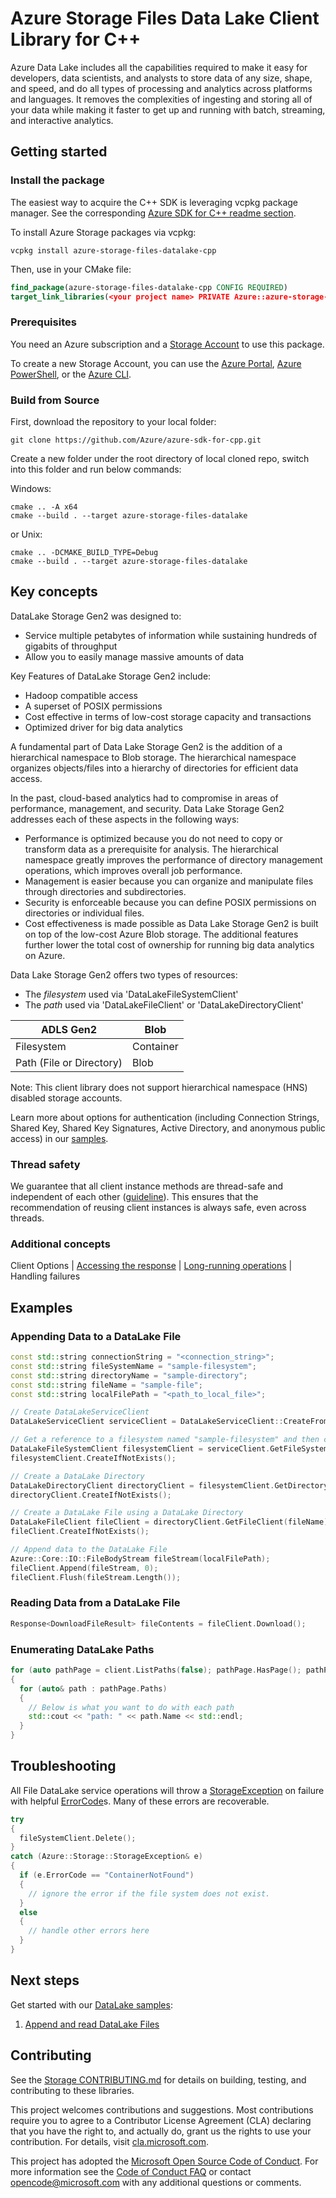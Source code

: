 # Azure Storage Files Data Lake Client Library for C++

Azure Data Lake includes all the capabilities required to make it easy for developers, data scientists, and analysts to store data of any size, shape, and speed, and do all types of processing and analytics across platforms and languages. It removes the complexities of ingesting and storing all of your data while making it faster to get up and running with batch, streaming, and interactive analytics.

## Getting started

### Install the package

The easiest way to acquire the C++ SDK is leveraging vcpkg package manager. See the corresponding [Azure SDK for C++ readme section][azsdk_vcpkg_install].

To install Azure Storage packages via vcpkg:

```batch
vcpkg install azure-storage-files-datalake-cpp
```

Then, use in your CMake file:

```CMake
find_package(azure-storage-files-datalake-cpp CONFIG REQUIRED)
target_link_libraries(<your project name> PRIVATE Azure::azure-storage-files-datalake)
```

### Prerequisites

You need an Azure subscription and a [Storage Account][storage_account_overview] to use this package.

To create a new Storage Account, you can use the [Azure Portal][create_account_with_azure_portal], [Azure PowerShell][create_account_with_powershell], or the [Azure CLI][create_account_with_azure_cli].

### Build from Source

First, download the repository to your local folder:

```batch
git clone https://github.com/Azure/azure-sdk-for-cpp.git
```

Create a new folder under the root directory of local cloned repo, switch into this folder and run below commands:

Windows:

```batch
cmake .. -A x64
cmake --build . --target azure-storage-files-datalake
```

or Unix:

```batch
cmake .. -DCMAKE_BUILD_TYPE=Debug
cmake --build . --target azure-storage-files-datalake
```

## Key concepts

DataLake Storage Gen2 was designed to:
- Service multiple petabytes of information while sustaining hundreds of gigabits of throughput
- Allow you to easily manage massive amounts of data

Key Features of DataLake Storage Gen2 include:
- Hadoop compatible access
- A superset of POSIX permissions
- Cost effective in terms of low-cost storage capacity and transactions
- Optimized driver for big data analytics

A fundamental part of Data Lake Storage Gen2 is the addition of a hierarchical namespace to Blob storage. The hierarchical namespace organizes objects/files into a hierarchy of directories for efficient data access.

In the past, cloud-based analytics had to compromise in areas of performance, management, and security. Data Lake Storage Gen2 addresses each of these aspects in the following ways:
- Performance is optimized because you do not need to copy or transform data as a prerequisite for analysis. The hierarchical namespace greatly improves the performance of directory management operations, which improves overall job performance.
- Management is easier because you can organize and manipulate files through directories and subdirectories.
- Security is enforceable because you can define POSIX permissions on directories or individual files.
- Cost effectiveness is made possible as Data Lake Storage Gen2 is built on top of the low-cost Azure Blob storage. The additional features further lower the total cost of ownership for running big data analytics on Azure.

Data Lake Storage Gen2 offers two types of resources:

- The _filesystem_ used via 'DataLakeFileSystemClient'
- The _path_ used via 'DataLakeFileClient' or 'DataLakeDirectoryClient'

|ADLS Gen2 	                | Blob       |
| --------------------------| ---------- |
|Filesystem                 | Container  | 
|Path (File or Directory)   | Blob       |

Note: This client library does not support hierarchical namespace (HNS) disabled storage accounts.

Learn more about options for authentication (including Connection Strings, Shared Key, Shared Key Signatures, Active Directory, and anonymous public access) in our [samples](https://github.com/Azure/azure-sdk-for-cpp/tree/main/sdk/storage/azure-storage-files-datalake/samples).

### Thread safety

We guarantee that all client instance methods are thread-safe and independent of each other ([guideline](https://azure.github.io/azure-sdk/cpp_introduction.html#thread-safety)). This ensures that the recommendation of reusing client instances is always safe, even across threads.

### Additional concepts

Client Options | [Accessing the response](https://github.com/Azure/azure-sdk-for-cpp#response-t-model-types) | [Long-running operations](https://github.com/Azure/azure-sdk-for-cpp#long-running-operations) | Handling failures

## Examples

### Appending Data to a DataLake File

```cpp
const std::string connectionString = "<connection_string>";
const std::string fileSystemName = "sample-filesystem";
const std::string directoryName = "sample-directory";
const std::string fileName = "sample-file";
const std::string localFilePath = "<path_to_local_file>";

// Create DataLakeServiceClient
DataLakeServiceClient serviceClient = DataLakeServiceClient::CreateFromConnectionString(connectionString);

// Get a reference to a filesystem named "sample-filesystem" and then create it
DataLakeFileSystemClient filesystemClient = serviceClient.GetFileSystemClient(fileSystemName);
filesystemClient.CreateIfNotExists();

// Create a DataLake Directory
DataLakeDirectoryClient directoryClient = filesystemClient.GetDirectoryClient(directoryName);
directoryClient.CreateIfNotExists();

// Create a DataLake File using a DataLake Directory
DataLakeFileClient fileClient = directoryClient.GetFileClient(fileName);
fileClient.CreateIfNotExists();

// Append data to the DataLake File
Azure::Core::IO::FileBodyStream fileStream(localFilePath);
fileClient.Append(fileStream, 0);
fileClient.Flush(fileStream.Length());
```
### Reading Data from a DataLake File
```cpp
Response<DownloadFileResult> fileContents = fileClient.Download();
```

### Enumerating DataLake Paths
```cpp
for (auto pathPage = client.ListPaths(false); pathPage.HasPage(); pathPage.MoveToNextPage())
{
  for (auto& path : pathPage.Paths)
  {
    // Below is what you want to do with each path
    std::cout << "path: " << path.Name << std::endl;
  }
}
```

## Troubleshooting

All File DataLake service operations will throw a [StorageException](https://github.com/Azure/azure-sdk-for-cpp/blob/main/sdk/storage/azure-storage-common/inc/azure/storage/common/storage_exception.hpp)
on failure with helpful [ErrorCode](https://learn.microsoft.com/rest/api/storageservices/blob-service-error-codes)s.
Many of these errors are recoverable.

```cpp
try
{
  fileSystemClient.Delete();
}
catch (Azure::Storage::StorageException& e)
{
  if (e.ErrorCode == "ContainerNotFound")
  {
    // ignore the error if the file system does not exist.
  }
  else
  {
    // handle other errors here
  }
}
```

## Next steps

Get started with our [DataLake samples](https://github.com/Azure/azure-sdk-for-cpp/tree/main/sdk/storage/azure-storage-files-datalake/samples):

1. [Append and read DataLake Files](https://github.com/Azure/azure-sdk-for-cpp/blob/main/sdk/storage/azure-storage-files-datalake/samples/datalake_getting_started.cpp)

## Contributing

See the [Storage CONTRIBUTING.md][storage_contrib] for details on building,
testing, and contributing to these libraries.

This project welcomes contributions and suggestions.  Most contributions require
you to agree to a Contributor License Agreement (CLA) declaring that you have
the right to, and actually do, grant us the rights to use your contribution. For
details, visit [cla.microsoft.com][cla].

This project has adopted the [Microsoft Open Source Code of Conduct][coc].
For more information see the [Code of Conduct FAQ][coc_faq]
or contact [opencode@microsoft.com][coc_contact] with any
additional questions or comments.

<!-- LINKS -->
[azsdk_vcpkg_install]: https://github.com/Azure/azure-sdk-for-cpp#download--install-the-sdk
[storage_account_overview]: https://learn.microsoft.com/azure/storage/common/storage-account-overview
[create_account_with_azure_portal]: https://learn.microsoft.com/azure/storage/common/storage-account-create?tabs=azure-portal
[create_account_with_powershell]: https://learn.microsoft.com/azure/storage/common/storage-account-create?tabs=azure-powershell
[create_account_with_azure_cli]: https://learn.microsoft.com/azure/storage/common/storage-account-create?tabs=azure-cli
[storage_contrib]: https://github.com/Azure/azure-sdk-for-cpp/blob/main/CONTRIBUTING.md
[cla]: https://cla.microsoft.com
[coc]: https://opensource.microsoft.com/codeofconduct/
[coc_faq]: https://opensource.microsoft.com/codeofconduct/faq/
[coc_contact]: mailto:opencode@microsoft.com 
